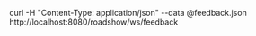 curl -H "Content-Type: application/json" --data @feedback.json http://localhost:8080/roadshow/ws/feedback
